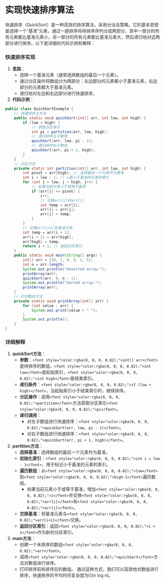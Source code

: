 # 实现快速排序算法
<font style="color:rgba(0, 0, 0, 0.82);">快速排序（QuickSort）是一种高效的排序算法，采用分治法策略。它的基本思想是选择一个“基准”元素，通过一趟排序将待排序序列分成两部分，其中一部分的所有元素都比基准元素小，另一部分的所有元素都比基准元素大，然后递归地对这两部分进行排序。以下是详细的代码示例和解释：</font>
### <font style="color:rgba(0, 0, 0, 0.82);">快速排序实现</font>
1. **<font style="color:rgba(0, 0, 0, 0.82);">思路</font>**<font style="color:rgba(0, 0, 0, 0.82);">：</font>
    - <font style="color:rgba(0, 0, 0, 0.82);">选择一个基准元素（通常选择数组的最后一个元素）。</font>
    - <font style="color:rgba(0, 0, 0, 0.82);">通过分区操作将数组分为两部分：左边部分的元素都小于基准元素，右边部分的元素都大于基准元素。</font>
    - <font style="color:rgba(0, 0, 0, 0.82);">递归地对左边和右边部分进行快速排序。</font>
2. **<font style="color:rgba(0, 0, 0, 0.82);">代码示例</font>**<font style="color:rgba(0, 0, 0, 0.82);">：</font>
```java
public class QuickSortExample {  
    // 快速排序主方法  
    public static void quickSort(int[] arr, int low, int high) {  
        if (low < high) {  
            // 获取分区索引  
            int pi = partition(arr, low, high);  
            // 递归排序左子数组  
            quickSort(arr, low, pi - 1);  
            // 递归排序右子数组  
            quickSort(arr, pi + 1, high);  
        }  
    }  
    // 分区方法  
    private static int partition(int[] arr, int low, int high) {  
        int pivot = arr[high]; // 选择最后一个元素作为基准  
        int i = low - 1; // i是小于基准的元素的索引  
        for (int j = low; j < high; j++) {  
            // 如果当前元素小于或等于基准  
            if (arr[j] <= pivot) {  
                i++;  
                // 交换arr[i]和arr[j]  
                int temp = arr[i];  
                arr[i] = arr[j];  
                arr[j] = temp;  
            }  
        }  
        // 交换arr[i+1]和基准元素  
        int temp = arr[i + 1];  
        arr[i + 1] = arr[high];  
        arr[high] = temp;  
        return i + 1; // 返回分区索引  
    }  
    public static void main(String[] args) {  
        int[] arr = {10, 7, 8, 9, 1, 5};  
        int n = arr.length;  
        System.out.println("Unsorted array:");  
        printArray(arr);  
        quickSort(arr, 0, n - 1);  
        System.out.println("Sorted array:");  
        printArray(arr);  
    }  
    // 打印数组方法  
    private static void printArray(int[] arr) {  
        for (int value : arr) {  
            System.out.print(value + " ");  
        }  
        System.out.println();  
    }  
}
```
### <font style="color:rgba(0, 0, 0, 0.82);">详细解释</font>
1. **<font style="color:rgba(0, 0, 0, 0.82);">quickSort方法</font>**<font style="color:rgba(0, 0, 0, 0.82);">：</font>
    - **<font style="color:rgba(0, 0, 0, 0.82);">参数</font>**<font style="color:rgba(0, 0, 0, 0.82);">：</font>`<font style="color:rgba(0, 0, 0, 0.82);">int[] arr</font>`<font style="color:rgba(0, 0, 0, 0.82);">是待排序的数组，</font>`<font style="color:rgba(0, 0, 0, 0.82);">int low</font>`<font style="color:rgba(0, 0, 0, 0.82);">是起始索引，</font>`<font style="color:rgba(0, 0, 0, 0.82);">int high</font>`<font style="color:rgba(0, 0, 0, 0.82);">是结束索引。</font>
    - **<font style="color:rgba(0, 0, 0, 0.82);">递归条件</font>**<font style="color:rgba(0, 0, 0, 0.82);">：</font>`<font style="color:rgba(0, 0, 0, 0.82);">if (low < high)</font>`<font style="color:rgba(0, 0, 0, 0.82);">，当起始索引小于结束索引时，继续排序。</font>
    - **<font style="color:rgba(0, 0, 0, 0.82);">分区操作</font>**<font style="color:rgba(0, 0, 0, 0.82);">：调用</font>`<font style="color:rgba(0, 0, 0, 0.82);">partition</font>`<font style="color:rgba(0, 0, 0, 0.82);">方法获取分区索引</font>`<font style="color:rgba(0, 0, 0, 0.82);">pi</font>`<font style="color:rgba(0, 0, 0, 0.82);">。</font>
    - **<font style="color:rgba(0, 0, 0, 0.82);">递归调用</font>**<font style="color:rgba(0, 0, 0, 0.82);">：</font>
        * <font style="color:rgba(0, 0, 0, 0.82);">对左子数组进行快速排序：</font>`<font style="color:rgba(0, 0, 0, 0.82);">quickSort(arr, low, pi - 1)</font>`<font style="color:rgba(0, 0, 0, 0.82);">。</font>
        * <font style="color:rgba(0, 0, 0, 0.82);">对右子数组进行快速排序：</font>`<font style="color:rgba(0, 0, 0, 0.82);">quickSort(arr, pi + 1, high)</font>`<font style="color:rgba(0, 0, 0, 0.82);">。</font>
2. **<font style="color:rgba(0, 0, 0, 0.82);">partition方法</font>**<font style="color:rgba(0, 0, 0, 0.82);">：</font>
    - **<font style="color:rgba(0, 0, 0, 0.82);">选择基准</font>**<font style="color:rgba(0, 0, 0, 0.82);">：选择数组的最后一个元素作为基准。</font>
    - **<font style="color:rgba(0, 0, 0, 0.82);">初始化索引</font>**<font style="color:rgba(0, 0, 0, 0.82);">：</font>`<font style="color:rgba(0, 0, 0, 0.82);">int i = low - 1</font>`<font style="color:rgba(0, 0, 0, 0.82);">，用于标记小于基准的元素的索引。</font>
    - **<font style="color:rgba(0, 0, 0, 0.82);">遍历数组</font>**<font style="color:rgba(0, 0, 0, 0.82);">：从</font>`<font style="color:rgba(0, 0, 0, 0.82);">low</font>`<font style="color:rgba(0, 0, 0, 0.82);">到</font>`<font style="color:rgba(0, 0, 0, 0.82);">high-1</font>`<font style="color:rgba(0, 0, 0, 0.82);">遍历数组。</font>
        * <font style="color:rgba(0, 0, 0, 0.82);">如果当前元素小于或等于基准，增加</font>`<font style="color:rgba(0, 0, 0, 0.82);">i</font>`<font style="color:rgba(0, 0, 0, 0.82);">并交换</font>`<font style="color:rgba(0, 0, 0, 0.82);">arr[i]</font>`<font style="color:rgba(0, 0, 0, 0.82);">和</font>`<font style="color:rgba(0, 0, 0, 0.82);">arr[j]</font>`<font style="color:rgba(0, 0, 0, 0.82);">。</font>
    - **<font style="color:rgba(0, 0, 0, 0.82);">交换基准</font>**<font style="color:rgba(0, 0, 0, 0.82);">：将基准元素与</font>`<font style="color:rgba(0, 0, 0, 0.82);">arr[i+1]</font>`<font style="color:rgba(0, 0, 0, 0.82);">交换。</font>
    - **<font style="color:rgba(0, 0, 0, 0.82);">返回分区索引</font>**<font style="color:rgba(0, 0, 0, 0.82);">：返回</font>`<font style="color:rgba(0, 0, 0, 0.82);">i + 1</font>`<font style="color:rgba(0, 0, 0, 0.82);">作为新的分区索引。</font>
3. **<font style="color:rgba(0, 0, 0, 0.82);">main方法</font>**<font style="color:rgba(0, 0, 0, 0.82);">：</font>
    - <font style="color:rgba(0, 0, 0, 0.82);">创建一个未排序的数组</font>`<font style="color:rgba(0, 0, 0, 0.82);">arr</font>`<font style="color:rgba(0, 0, 0, 0.82);">。</font>
    - <font style="color:rgba(0, 0, 0, 0.82);">调用</font>`<font style="color:rgba(0, 0, 0, 0.82);">quickSort</font>`<font style="color:rgba(0, 0, 0, 0.82);">方法对数组进行排序。</font>
    - <font style="color:rgba(0, 0, 0, 0.82);">打印排序前和排序后的数组。</font>
<font style="color:rgba(0, 0, 0, 0.82);">通过这种方式，我们可以高效地对数组进行排序，快速排序的平均时间复杂度为O(n log n)。</font>
